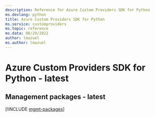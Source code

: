 ```yaml
---
description: Reference for Azure Custom Providers SDK for Python
ms.devlang: python
title: Azure Custom Providers SDK for Python
ms.service: customproviders
ms.topic: reference
ms.data: 08/29/2022
author: lmazuel
ms.author: lmazuel
---
```

# Azure Custom Providers SDK for Python - latest

## Management packages - latest
[!INCLUDE [mgmt-packages](custom-providers-mgmt-index.md)]